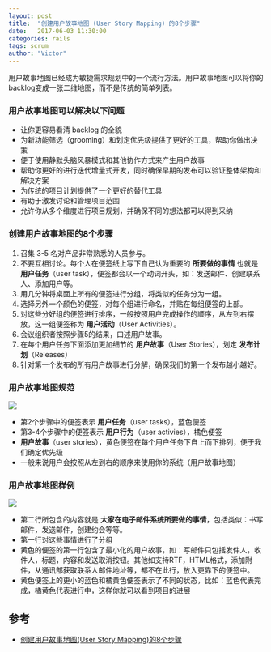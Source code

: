 ```yaml
---
layout: post
title:  "创建用户故事地图 (User Story Mapping) 的8个步骤"
date:   2017-06-03 11:30:00
categories: rails
tags: scrum
author: "Victor"
---
```


用户故事地图已经成为敏捷需求规划中的一个流行方法。用户故事地图可以将你的backlog变成一张二维地图，而不是传统的简单列表。

### 用户故事地图可以解决以下问题

* 让你更容易看清 backlog 的全貌
* 为新功能筛选（grooming）和划定优先级提供了更好的工具，帮助你做出决策
* 便于使用静默头脑风暴模式和其他协作方式来产生用户故事
* 帮助你更好的进行迭代增量式开发，同时确保早期的发布可以验证整体架构和解决方案
* 为传统的项目计划提供了一个更好的替代工具
* 有助于激发讨论和管理项目范围
* 允许你从多个维度进行项目规划，并确保不同的想法都可以得到采纳

### 创建用户故事地图的8个步骤

1. 召集 3-5 名对产品非常熟悉的人员参与。
2. 不要互相讨论。每个人在便签纸上写下自己认为重要的 **所要做的事情** 也就是 **用户任务**（user task），便签都会以一个动词开头，如：发送邮件、创建联系人、添加用户等。
3. 用几分钟将桌面上所有的便签进行分组，将类似的任务分为一组。
4. 选择另外一个颜色的便签，对每个组进行命名，并贴在每组便签的上部。
5. 对这些分好组的便签进行排序，一般按照用户完成操作的顺序，从左到右摆放，这一组便签称为 **用户活动**（User Activities）。
6. 会议组织者按照步骤5的结果，口述用户故事。
7. 在每个用户任务下面添加更加细节的 **用户故事**（User Stories），划定 **发布计划**（Releases）
8. 针对第一个发布的所有用户故事进行分解，确保我们的第一个发布越小越好。

### 用户故事地图规范

![](http://image.woshipm.com/wp-files/2016/01/QQ20160119112706.jpg)

* 第2个步骤中的便签表示 **用户任务**（user tasks），蓝色便签
* 第3-4个步骤中的便签表示 **用户行为**（user activies），橘色便签
* **用户故事**（user stories），黄色便签在每个用户任务下自上而下排列，便于我们确定优先级
* 一般来说用户会按照从左到右的顺序来使用你的系统（用户故事地图）

### 用户故事地图样例

![](http://image.woshipm.com/wp-files/2016/01/QQ20160119112655.jpg)

* 第二行所包含的内容就是 **大家在电子邮件系统所要做的事情**，包括类似：书写邮件，发送邮件，创建约会等等。
* 第一行对这些事情进行了分组
* 黄色的便签的第一行包含了最小化的用户故事，如：写邮件只包括发件人，收件人，标题，内容和发送取消按钮。其他如支持RTF，HTML格式，添加附件，从通讯部获取联系人邮件地址等，都不在此行，放入更靠下的便签中。
* 黄色便签上的更小的蓝色和橘黄色便签表示了不同的状态，比如：蓝色代表完成，橘黄色代表进行中，这样你就可以看到项目的进展

## 参考

* [创建用户故事地图(User Story Mapping)的8个步骤](http://www.woshipm.com/pd/270289.html)

